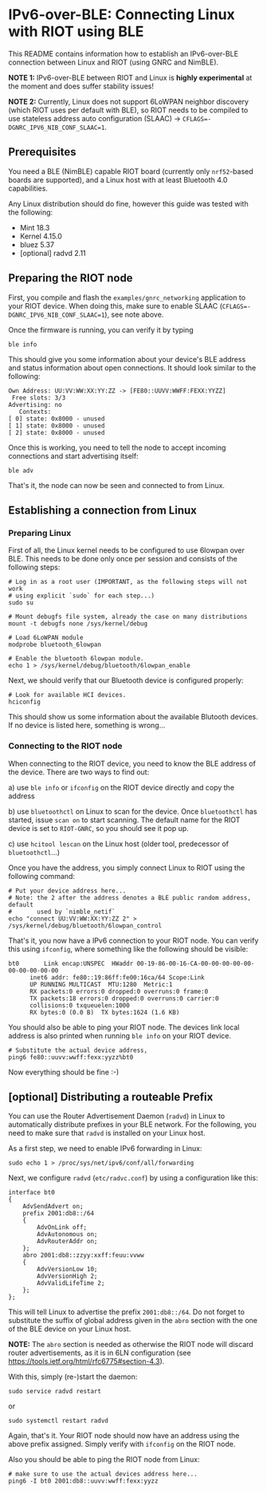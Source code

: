 # IPv6-over-BLE: Connecting Linux with RIOT using BLE

This README contains information how to establish an IPv6-over-BLE connection
between Linux and RIOT (using GNRC and NimBLE).

**NOTE 1:** IPv6-over-BLE between RIOT and Linux is **highly experimental** at
the moment and does suffer stability issues!

**NOTE 2:** Currently, Linux does not support 6LoWPAN neighbor discovery (which
RIOT uses per default with BLE), so RIOT needs to be compiled to use stateless
address auto configuration (SLAAC) -> `CFLAGS=-DGNRC_IPV6_NIB_CONF_SLAAC=1`.

## Prerequisites

You need a BLE (NimBLE) capable RIOT board (currently only `nrf52`-based boards
are supported), and a Linux host with at least Bluetooth 4.0 capabilities.

Any Linux distribution should do fine, however this guide was tested with the
following:
- Mint 18.3
- Kernel 4.15.0
- bluez 5.37
- [optional] radvd 2.11


## Preparing the RIOT node

First, you compile and flash the `examples/gnrc_networking` application to your
RIOT device. When doing this, make sure to enable SLAAC
(`CFLAGS=-DGNRC_IPV6_NIB_CONF_SLAAC=1`), see note above.

Once the firmware is running, you can verify it by typing

    ble info

This should give you some information about your device's BLE address and
status information about open connections. It should look similar to the
following:

    Own Address: UU:VV:WW:XX:YY:ZZ -> [FE80::UUVV:WWFF:FEXX:YYZZ]
     Free slots: 3/3
    Advertising: no
       Contexts:
    [ 0] state: 0x8000 - unused
    [ 1] state: 0x8000 - unused
    [ 2] state: 0x8000 - unused

Once this is working, you need to tell the node to accept incoming connections
and start advertising itself:

    ble adv

That's it, the node can now be seen and connected to from Linux.


## Establishing a connection from Linux

### Preparing Linux

First of all, the Linux kernel needs to be configured to use 6lowpan over BLE.
This needs to be done only once per session and consists of the following steps:

    # Log in as a root user (IMPORTANT, as the following steps will not work
    # using explicit `sudo` for each step...)
    sudo su

    # Mount debugfs file system, already the case on many distributions
    mount -t debugfs none /sys/kernel/debug

    # Load 6LoWPAN module
    modprobe bluetooth_6lowpan

    # Enable the bluetooth 6lowpan module.
    echo 1 > /sys/kernel/debug/bluetooth/6lowpan_enable

Next, we should verify that our Bluetooth device is configured properly:

    # Look for available HCI devices.
    hciconfig

This should show us some information about the available Blutooth devices. If no
device is listed here, something is wrong...


### Connecting to the RIOT node

When connecting to the RIOT device, you need to know the BLE address of the
device. There are two ways to find out:

a) use `ble info` or `ifconfig` on the RIOT device directly and copy the address

b) use `bluetoothctl` on Linux to scan for the device. Once `bluetoothctl` has
   started, issue `scan on` to start scanning. The default name for the RIOT
   device is set to `RIOT-GNRC`, so you should see it pop up.

c) use `hcitool lescan` on the Linux host (older tool, predecessor of
   `bluetoothctl`...)

Once you have the address, you simply connect Linux to RIOT using the following
command:

    # Put your device address here...
    # Note: the 2 after the address denotes a BLE public random address, default
    #       used by `nimble_netif`
    echo "connect UU:VV:WW:XX:YY:ZZ 2" > /sys/kernel/debug/bluetooth/6lowpan_control

That's it, you now have a IPv6 connection to your RIOT node. You can verify this
using `ifconfig`, where something like the following should be visible:

    bt0       Link encap:UNSPEC  HWaddr 00-19-86-00-16-CA-00-00-00-00-00-00-00-00-00-00
          inet6 addr: fe80::19:86ff:fe00:16ca/64 Scope:Link
          UP RUNNING MULTICAST  MTU:1280  Metric:1
          RX packets:0 errors:0 dropped:0 overruns:0 frame:0
          TX packets:18 errors:0 dropped:0 overruns:0 carrier:0
          collisions:0 txqueuelen:1000
          RX bytes:0 (0.0 B)  TX bytes:1624 (1.6 KB)

You should also be able to ping your RIOT node. The devices link local address
is also printed when running `ble info` on your RIOT device.

    # Substitute the actual device address,
    ping6 fe80::uuvv:wwff:fexx:yyzz%bt0

Now everything should be fine :-)


## [optional] Distributing a routeable Prefix

You can use the Router Advertisement Daemon (`radvd`) in Linux to automatically
distribute prefixes in your BLE network. For the following, you need to make
sure that `radvd` is installed on your Linux host.

As a first step, we need to enable IPv6 forwarding in Linux:

    sudo echo 1 > /proc/sys/net/ipv6/conf/all/forwarding

Next, we configure `radvd` (`etc/radvc.conf`) by using a configuration like
this:

    interface bt0
    {
        AdvSendAdvert on;
        prefix 2001:db8::/64
        {
            AdvOnLink off;
            AdvAutonomous on;
            AdvRouterAddr on;
        };
        abro 2001:db8::zzyy:xxff:feuu:vvww
        {
            AdvVersionLow 10;
            AdvVersionHigh 2;
            AdvValidLifeTime 2;
        };
    };

This will tell Linux to advertise the prefix `2001:db8::/64`. Do not forget to
substitute the suffix of global address given in the `abro` section
with the one of the BLE device on your Linux host.

**NOTE:** The `abro` section is needed as otherwise the RIOT node will discard
router advertisements, as it is in 6LN configuration
(see https://tools.ietf.org/html/rfc6775#section-4.3).

With this, simply (re-)start the daemon:

    sudo service radvd restart

or

    sudo systemctl restart radvd

Again, that's it. Your RIOT node should now have an address using the above
prefix assigned. Simply verify with `ifconfig` on the RIOT node.

Also you should be able to ping the RIOT node from Linux:

    # make sure to use the actual devices address here...
    ping6 -I bt0 2001:db8::uuvv:wwff:fexx:yyzz
